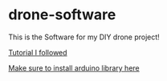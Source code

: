 # drone-software

This is the Software for my DIY drone project!

[Tutorial I followed](https://create.arduino.cc/projecthub/Aritro/getting-started-with-imu-6-dof-motion-sensor-96e066?ref=tag&ref_id=drones&offset=3)

[Make sure to install arduino library here](https://github.com/AritroMukherjee/MPU5060sensor)
